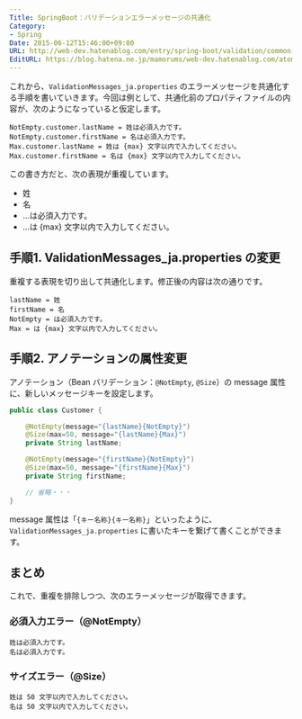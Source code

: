 ```yaml
---
Title: SpringBoot：バリデーションエラーメッセージの共通化
Category:
- Spring
Date: 2015-06-12T15:46:00+09:00
URL: http://web-dev.hatenablog.com/entry/spring-boot/validation/common-messages
EditURL: https://blog.hatena.ne.jp/mamorums/web-dev.hatenablog.com/atom/entry/10328749687179545336
---
```


これから、`ValidationMessages_ja.properties` のエラーメッセージを共通化する手順を書いていきます。今回は例として、共通化前のプロパティファイルの内容が、次のようになっていると仮定します。

```
NotEmpty.customer.lastName = 姓は必須入力です。
NotEmpty.customer.firstName = 名は必須入力です。
Max.customer.lastName = 姓は {max} 文字以内で入力してください。
Max.customer.firstName = 名は {max} 文字以内で入力してください。
```

この書き方だと、次の表現が重複しています。

- 姓
- 名
- …は必須入力です。
- …は {max} 文字以内で入力してください。


## 手順1. ValidationMessages_ja.properties の変更
重複する表現を切り出して共通化します。修正後の内容は次の通りです。

```
lastName = 姓
firstName = 名
NotEmpty = は必須入力です。
Max = は {max} 文字以内で入力してください。
```
  

## 手順2. アノテーションの属性変更
アノテーション（Bean バリデーション：`@NotEmpty`, `@Size`）の message 属性に、新しいメッセージキーを設定します。

```java
public class Customer {

    @NotEmpty(message="{lastName}{NotEmpty}")
    @Size(max=50, message="{lastName}{Max}")
    private String lastName;

    @NotEmpty(message="{firstName}{NotEmpty}")
    @Size(max=50, message="{firstName}{Max}")
    private String firstName;

    // 省略・・・
}
```

message 属性は「`{キー名称}{キー名称}`」といったように、`ValidationMessages_ja.properties` に書いたキーを繋げて書くことができます。


## まとめ
これで、重複を排除しつつ、次のエラーメッセージが取得できます。

### 必須入力エラー（@NotEmpty）

```
姓は必須入力です。
名は必須入力です。
```

### サイズエラー（@Size）

```
姓は 50 文字以内で入力してください。
名は 50 文字以内で入力してください。
```
